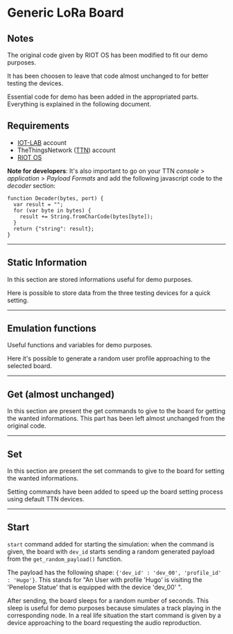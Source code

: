  
# Generic LoRa Board

## Notes
The original code given by RIOT OS has been modified to fit our demo purposes.

It has been choosen to leave that code almost unchanged to for better testing the devices.

Essential code for demo has been added in the appropriated parts. Everything is explained in the following document.

## Requirements
- [IOT-LAB](https://www.iot-lab.info) account
- TheThingsNetwork ([TTN](https://console.thethingsnetwork.org)) account
- [RIOT OS](https://riot-os.org/)

**Note for developers**: It's also important to go on your TTN *console* > *application* > *Payload Formats* and add the following javascript code to the *decoder* section:
```
function Decoder(bytes, port) {
  var result = "";
  for (var byte in bytes) {
    result += String.fromCharCode(bytes[byte]);
  }
  return {"string": result};
}
```

***

## Static Information
In this section are stored informations useful for demo purposes.

Here is possible to store data from the three testing devices for a quick setting.

***

## Emulation functions
Useful functions and variables for demo purposes.

Here it's possible to generate a random user profile approaching to the selected board.

***

## Get (almost unchanged)
In this section are present the get commands to give to the board for getting the wanted informations. This part has been left almost unchanged from the original code.

***

## Set
In this section are present the set commands to give to the board for setting the wanted informations.

Setting commands have been added to speed up the board setting process using default TTN devices.

***

## Start
`start` command added for starting the simulation: when the command is given, the board with `dev_id` starts sending a random generated payload from the `get_random_payload()` function.

The payload has the following shape: `{'dev_id' : 'dev_00', 'profile_id' : 'Hugo'}`. This stands for "An User with profile 'Hugo' is visiting the 'Penelope Statue' that is equipped with the device 'dev_00' ".

After sending, the board sleeps for a random number of seconds. This sleep is useful for demo purposes because simulates a track playing in the corresponding node. In a real life situation the start command is given by a device approaching to the board requesting the audio reproduction.
